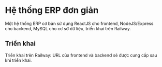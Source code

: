 # Hệ thống ERP đơn giản
Một hệ thống ERP cơ bản sử dụng ReactJS cho frontend, NodeJS/Express cho backend, MySQL cho cơ sở dữ liệu, triển khai trên Railway.

## Triển khai
Triển khai trên Railway: URL của frontend và backend sẽ được cung cấp sau khi triển khai.